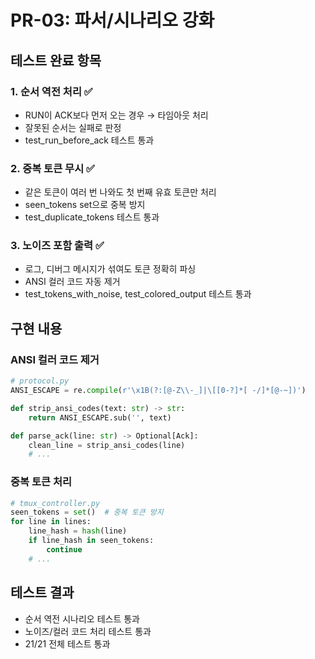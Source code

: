 # PR-03: 파서/시나리오 강화

## 테스트 완료 항목

### 1. 순서 역전 처리 ✅
- RUN이 ACK보다 먼저 오는 경우 → 타임아웃 처리
- 잘못된 순서는 실패로 판정
- test_run_before_ack 테스트 통과

### 2. 중복 토큰 무시 ✅
- 같은 토큰이 여러 번 나와도 첫 번째 유효 토큰만 처리
- seen_tokens set으로 중복 방지
- test_duplicate_tokens 테스트 통과

### 3. 노이즈 포함 출력 ✅
- 로그, 디버그 메시지가 섞여도 토큰 정확히 파싱
- ANSI 컬러 코드 자동 제거
- test_tokens_with_noise, test_colored_output 테스트 통과

## 구현 내용

### ANSI 컬러 코드 제거
```python
# protocol.py
ANSI_ESCAPE = re.compile(r'\x1B(?:[@-Z\\-_]|\[[0-?]*[ -/]*[@-~])')

def strip_ansi_codes(text: str) -> str:
    return ANSI_ESCAPE.sub('', text)

def parse_ack(line: str) -> Optional[Ack]:
    clean_line = strip_ansi_codes(line)
    # ...
```

### 중복 토큰 처리
```python
# tmux_controller.py
seen_tokens = set()  # 중복 토큰 방지
for line in lines:
    line_hash = hash(line)
    if line_hash in seen_tokens:
        continue
    # ...
```

## 테스트 결과
- 순서 역전 시나리오 테스트 통과
- 노이즈/컬러 코드 처리 테스트 통과
- 21/21 전체 테스트 통과
